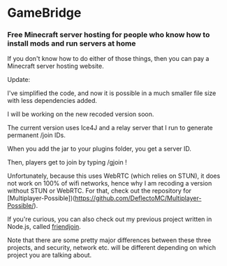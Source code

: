 # GameBridge

### Free Minecraft server hosting for people who know how to install mods and run servers at home

If you don't know how to do either of those things, then you can pay a Minecraft server hosting website.

Update:

I've simplified the code, and now it is possible in a much smaller file size with less dependencies added.

I will be working on the new recoded version soon.

The current version uses Ice4J and a relay server that I run to generate permanent /join IDs.

When you add the jar to your plugins folder, you get a server ID.

Then, players get to join by typing /gjoin <your server id>!


Unfortunately, because this uses WebRTC (which relies on STUN), it does not work on 100% of wifi networks, hence why I am recoding a version without STUN or WebRTC. For that, check out the repository for [Multiplayer-Possible])(https://github.com/DeflectoMC/Multiplayer-Possible/).

If you're curious, you can also check out my previous project written in Node.js, called [friendjoin](https://github.com/DeflectoMC/friendjoin/).

Note that there are some pretty major differences between these three projects, and security, network etc. will be different depending on which project you are talking about.


